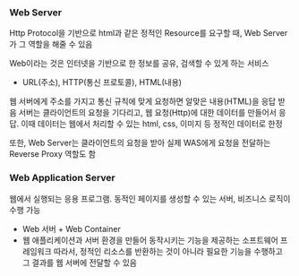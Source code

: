### Web Server

Http Protocol을 기반으로 html과 같은 정적인 Resource를 요구할 때, Web Server가 그 역할을 해줄 수 있음

Web이라는 것은 인터넷을 기반으로 한 정보를 공유, 검색할 수 있게 하는 서비스

- URL(주소), HTTP(통신 프로토콜), HTML(내용)

웹 서버에게 주소를 가지고 통신 규칙에 맞게 요청하면 알맞은 내용(HTML)을 응답 받음
서버는 클라이언트의 요청을 기다리고, 웹 요청(Http)에 대한 데이터를 만들어서 응답. 이때 데이터는 웹에서 처리할 수 있는 html, css, 이미지 등 정적인 데이터로 한정

또한, Web Server는 클라이언트의 요청을 받아 실제 WAS에게 요청을 전달하는 Reverse Proxy 역할도 함

### Web Application Server

웹에서 실행되는 응용 프로그램. 동적인 페이지를 생성할 수 있는 서버, 비즈니스 로직이 수행 가능

- Web 서버 + Web Container
- 웹 애플리케이션과 서버 환경을 만들어 동작시키는 기능을 제공하는 소프트웨어 프레임워크
  따라서, 정적인 리소스를 반환하는 것이 아니라 필요한 기능을 수행하고 그 결과를 웹 서버에 전달할 수 있음

